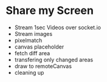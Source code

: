 # Share my Screen

- Stream 1sec Videos over socket.io
- Stream images
- pixelmatch
- canvas placeholder
- fetch diff area
- transfering only changed areas
- draw to remoteCanvas
- cleaning up